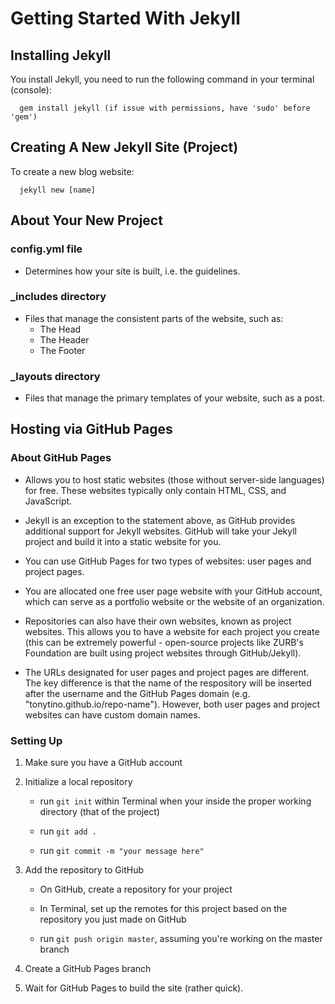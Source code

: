 # Getting Started With Jekyll

## Installing Jekyll

You install Jekyll, you need to run the following command in your terminal (console):
```
  gem install jekyll (if issue with permissions, have 'sudo' before 'gem')
```

## Creating A New Jekyll Site (Project)

To create a new blog website:
```
  jekyll new [name]
```

## About Your New Project

### config.yml file
- Determines how your site is built, i.e. the guidelines.

### _includes directory
- Files that manage the consistent parts of the website, such as:
  - The Head
  - The Header
  - The Footer

### _layouts directory
- Files that manage the primary templates of your website, such as a post.


## Hosting via GitHub Pages

### About GitHub Pages

- Allows you to host static websites (those without server-side languages) for free. These websites typically only contain HTML, CSS, and JavaScript.

- Jekyll is an exception to the statement above, as GitHub provides additional support for Jekyll websites. GitHub will take your Jekyll project and build it into a static website for you.

- You can use GitHub Pages for two types of websites: user pages and project pages.

- You are allocated one free user page website with your GitHub account, which can serve as a portfolio website or the website of an organization.

- Repositories can also have their own websites, known as project websites. This allows you to have a website for each project you create (this can be extremely powerful - open-source projects like ZURB's Foundation are built using project websites through GitHub/Jekyll).

- The URLs designated for user pages and project pages are different. The key difference is that the name of the respository will be inserted after the username and the GitHub Pages domain (e.g. "tonytino.github.io/repo-name"). However, both user pages and project websites can have custom domain names.

### Setting Up

1. Make sure you have a GitHub account

2. Initialize a local repository

    - run `git init` within Terminal when your inside the proper working directory (that of the project)

    - run `git add .`

    - run `git commit -m "your message here"`


3. Add the repository to GitHub

    - On GitHub, create a repository for your project

    - In Terminal, set up the remotes for this project based on the repository you just made on GitHub

    - run `git push origin master`, assuming you're working on the master branch

4. Create a GitHub Pages branch

5. Wait for GitHub Pages to build the site (rather quick).